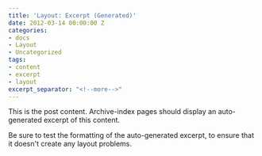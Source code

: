 ```yaml
---
title: 'Layout: Excerpt (Generated)'
date: 2012-03-14 00:00:00 Z
categories:
- docs
- Layout
- Uncategorized
tags:
- content
- excerpt
- layout
excerpt_separator: "<!--more-->"
---
```


This is the post content. Archive-index pages should display an auto-generated excerpt of this content.

<!--more-->

Be sure to test the formatting of the auto-generated excerpt, to ensure that it doesn't create any layout problems.